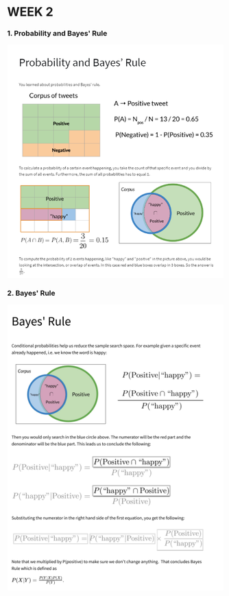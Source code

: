 # WEEK 2

### 1. Probability and Bayes' Rule
![probabiliy_and_bayes'rules](images/probability_and_bayes'rule.png)

### 2. Bayes' Rule
![bayes-rules](images/bayes'rule.png)